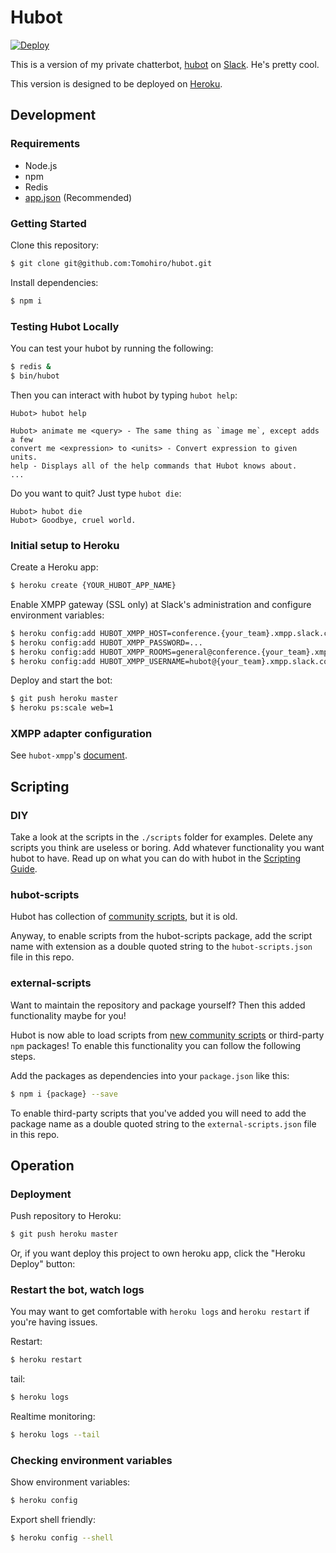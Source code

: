 Hubot
================================================================================

[![Deploy](https://www.herokucdn.com/deploy/button.png)][deploy]

This is a version of my private chatterbot, [hubot][] on [Slack][]. He's pretty cool.

This version is designed to be deployed on [Heroku][].

[hubot]: https://hubot.github.io
[heroku]: http://www.heroku.com
[deploy]: https://heroku.com/deploy
[slack]: https://slack.com


Development
--------------------------------------------------------------------------------

### Requirements

- Node.js
- npm
- Redis
- [app.json](https://github.com/app-json/app.json) (Recommended)


### Getting Started

Clone this repository:

```sh
$ git clone git@github.com:Tomohiro/hubot.git
```

Install dependencies:

```sh
$ npm i
```


### Testing Hubot Locally

You can test your hubot by running the following:

```sh
$ redis &
$ bin/hubot
```

Then you can interact with hubot by typing `hubot help`:

```
Hubot> hubot help

Hubot> animate me <query> - The same thing as `image me`, except adds a few
convert me <expression> to <units> - Convert expression to given units.
help - Displays all of the help commands that Hubot knows about.
...
```

Do you want to quit? Just type `hubot die`:

```
Hubot> hubot die
Hubot> Goodbye, cruel world.
```

### Initial setup to Heroku

Create a Heroku app:

```sh
$ heroku create {YOUR_HUBOT_APP_NAME}
```

Enable XMPP gateway (SSL only) at Slack's administration and configure
environment variables:

```sh
$ heroku config:add HUBOT_XMPP_HOST=conference.{your_team}.xmpp.slack.com
$ heroku config:add HUBOT_XMPP_PASSWORD=...
$ heroku config:add HUBOT_XMPP_ROOMS=general@conference.{your_team}.xmpp.slack.com,randam@conference.{your_team}.xmpp.slack.com
$ heroku config:add HUBOT_XMPP_USERNAME=hubot@{your_team}.xmpp.slack.com
```

Deploy and start the bot:

```sh
$ git push heroku master
$ heroku ps:scale web=1
```


### XMPP adapter configuration

See `hubot-xmpp`'s [document](https://github.com/markstory/hubot-xmpp).


Scripting
--------------------------------------------------------------------------------

### DIY

Take a look at the scripts in the `./scripts` folder for examples.
Delete any scripts you think are useless or boring.  Add whatever functionality you
want hubot to have. Read up on what you can do with hubot in the [Scripting Guide][scripting].

[scripting]: https://github.com/github/hubot/blob/master/docs/scripting.md


### hubot-scripts

Hubot has collection of [community scripts][hubot-scripts], but it is old.

Anyway, to enable scripts from the hubot-scripts package, add the script name with
extension as a double quoted string to the `hubot-scripts.json` file in this
repo.

[hubot-scripts]: https://github.com/github/hubot-scripts


### external-scripts

Want to maintain the repository and package yourself? Then this added functionality
maybe for you!

Hubot is now able to load scripts from [new community scripts](https://github.com/hubot-scripts)
or third-party `npm` packages! To enable this functionality you can follow
the following steps.

Add the packages as dependencies into your `package.json` like this:

```sh
$ npm i {package} --save
```

To enable third-party scripts that you've added you will need to add the package
name as a double quoted string to the `external-scripts.json` file in this repo.


Operation
--------------------------------------------------------------------------------

### Deployment

Push repository to Heroku:

```sh
$ git push heroku master
```

Or, if you want deploy this project to own heroku app, click the "Heroku Deploy" button:


### Restart the bot, watch logs

You may want to get comfortable with `heroku logs` and `heroku restart`
if you're having issues.

Restart:

```sh
$ heroku restart
```

tail:

```sh
$ heroku logs
```

Realtime monitoring:

```sh
$ heroku logs --tail
```

### Checking environment variables

Show environment variables:

```sh
$ heroku config
```

Export shell friendly:

```sh
$ heroku config --shell
```
